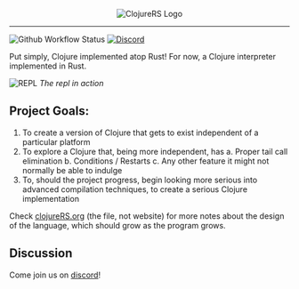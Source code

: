 <p align="center">
  <img src="https://raw.github.com/clojure-rs/ClojureRS/master/clojureRS-logo-horizontal.png" alt="ClojureRS Logo"/>
</p>

----------
![Github Workflow Status](https://img.shields.io/github/workflow/status/clojure-rs/ClojureRS/Rust)
[![Discord](https://img.shields.io/discord/703549047901913189?logo=discord)](https://discord.gg/mFE3JNr)

Put simply, Clojure implemented atop Rust! For now, a Clojure interpreter implemented in Rust. 

![REPL](https://i.imgur.com/rpioVBP.png)
*The repl in action*

## Project Goals:
1. To create a version of Clojure that gets to exist independent of a particular platform
2. To explore a Clojure that, being more independent, has
   a. Proper tail call elimination
   b. Conditions / Restarts
   c. Any other feature it might not normally be able to indulge
3. To, should the project progress, begin looking more serious into advanced compilation techniques, to create a serious Clojure implementation 

Check [clojureRS.org](./clojureRS.org) (the file, not website) for more notes about the design of the language, which should grow as the program grows.

## Discussion
  Come join us on [discord](https://discord.gg/mFE3JNr)!
